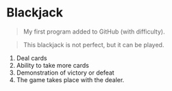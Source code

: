 # Blackjack

> My first program added to GitHub (with difficulty).

> This blackjack is not perfect, but it can be played.
1. Deal cards
2. Ability to take more cards
3. Demonstration of victory or defeat
4. The game takes place with the dealer.

